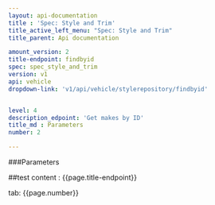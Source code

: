 ```yaml
---
layout: api-documentation
title : 'Spec: Style and Trim'
title_active_left_menu: "Spec: Style and Trim"
title_parent: Api documentation

amount_version: 2
title-endpoint: findbyid
spec: spec_style_and_trim
version: v1
api: vehicle
dropdown-link: 'v1/api/vehicle/stylerepository/findbyid'


level: 4
description_edpoint: 'Get makes by ID'
title_md : Parameters
number: 2

---
```


###Parameters

##test content : {{page.title-endpoint}} 

tab: {{page.number}}